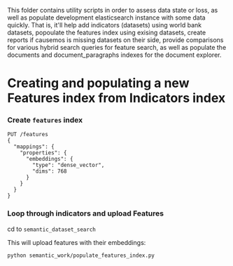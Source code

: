 
This folder contains utility scripts in order to assess data state or loss, as well as populate development elasticsearch instance with some data quickly. That is, it'll help add indicators (datasets) using world bank datasets, popoulate the features index using exising datasets, create reports if causemos is missing datasets on their side, provide comparisons for various hybrid search queries for feature search, as well as populate the documents and document_paragraphs indexes for the document explorer.

# Creating and populating a new Features index from Indicators index

### Create `features` index

```
PUT /features
{
  "mappings": {
    "properties": {
      "embeddings": {
        "type": "dense_vector",
        "dims": 768
      }
    }
  }
}
```

### Loop through indicators and upload Features

cd to `semantic_dataset_search`

This will upload features with their embeddings:

`python semantic_work/populate_features_index.py`
